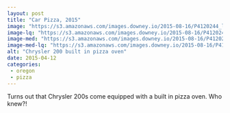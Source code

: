 ```yaml
---
layout: post
title: "Car Pizza, 2015"
image: "https://s3.amazonaws.com/images.downey.io/2015-08-16/P4120244_large.jpg"
image-lq: "https://s3.amazonaws.com/images.downey.io/2015-08-16/P4120244_large_lq.jpg"
image-med: "https://s3.amazonaws.com/images.downey.io/2015-08-16/P4120244_medium.jpg"
image-med-lq: "https://s3.amazonaws.com/images.downey.io/2015-08-16/P4120244_medium_lq.jpg"
alt: "Chrysler 200 built in pizza oven"
date: 2015-04-12
categories:
 - oregon
 - pizza
---
```


Turns out that Chrysler 200s come equipped with a built in pizza oven.  Who knew?!
